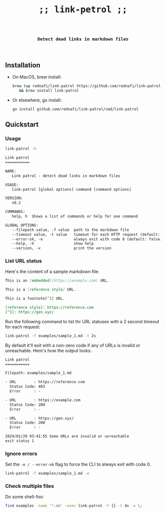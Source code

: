 <div align="center">
<pre align="center">
<h1 align="center">
;; link-petrol ;;
</h1>
<h4 align="center">
Detect dead links in markdown files
</h4>
</pre>
</div>

## Installation

* On MacOS, brew install:

   ```sh
   brew tap rednafi/link-patrol https://github.com/rednafi/link-patrol \
      && brew install link-patrol
   ```

* Or elsewhere, go install:

   ```sh
   go install github.com/rednafi/link-patrol/cmd/link-patrol
   ```

## Quickstart

### Usage

```sh
link-patrol -h
```

```txt
Link patrol
===========

NAME:
   Link patrol - detect dead links in markdown files

USAGE:
   link-patrol [global options] command [command options]

VERSION:
   v0.2

COMMANDS:
   help, h  Shows a list of commands or help for one command

GLOBAL OPTIONS:
   --filepath value, -f value  path to the markdown file
   --timeout value, -t value   timeout for each HTTP request (default: 5s)
   --error-ok, -e              always exit with code 0 (default: false)
   --help, -h                  show help
   --version, -v               print the version
```

### List URL status

Here's the content of a sample markdown file:

```md
This is an [embedded](https://example.com) URL.

This is a [reference style] URL.

This is a footnote[^1] URL.

[reference style]: https://reference.com
[^1]: https://gen.xyz/
```

Run the following command to list thr URL statuses with a 2 second timeout for each request:

```sh
link-patrol -f examples/sample_1.md -t 2s
```

By default it'll exit with a non-zero code if any of URLs is invalid or unreachable. Here's
how the output looks:

```txt
Link patrol
===========

Filepath: examples/sample_1.md

- URL        : https://reference.com
  Status Code: 403
  Error      : -

- URL        : https://example.com
  Status Code: 200
  Error      : -

- URL        : https://gen.xyz/
  Status Code: 200
  Error      : -

2024/01/20 03:41:55 Some URLs are invalid or unreachable
exit status 1
```

### Ignore errors

Set the `-e / --error-ok` flag to force the CLI to always exit with code 0.

```sh
link-patrol -f examples/sample_1.md -e
```

### Check multiple files

Do some shell-foo:

```sh
find examples -name '*.md' -exec link-patrol -f {} -t 4s -e \;
```
